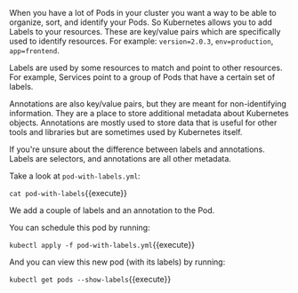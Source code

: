 When you have a lot of Pods in your cluster you want a way to be able to organize, sort, and identify your Pods. So Kubernetes allows you to add Labels to your resources. These are key/value pairs which are specifically used to identify resources. For example: `version=2.0.3`, `env=production`, `app=frontend`.

Labels are used by some resources to match and point to other resources. For example, Services point to a group of Pods that have a certain set of labels.

Annotations are also key/value pairs, but they are meant for non-identifying information. They are a place to store additional metadata about Kubernetes objects. Annotations are mostly used to store data that is useful for other tools and libraries but are sometimes used by Kubernetes itself.

If you're unsure about the difference between labels and annotations. Labels are selectors, and annotations are all other metadata.

Take a look at `pod-with-labels.yml`:

`cat pod-with-labels`{{execute}}

We add a couple of labels and an annotation to the Pod.

You can schedule this pod by running:

`kubectl apply -f pod-with-labels.yml`{{execute}}

And you can view this new pod (with its labels) by running:

`kubectl get pods --show-labels`{{execute}}

